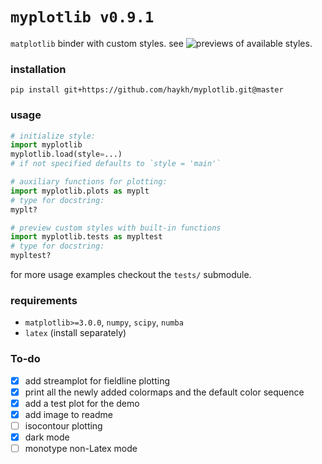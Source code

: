 # `myplotlib v0.9.1`

`matplotlib` binder with custom styles. see ![previews of available styles](myplotlib/previews).

### installation

```shell
pip install git+https://github.com/haykh/myplotlib.git@master
```

### usage

```python
# initialize style:
import myplotlib
myplotlib.load(style=...)
# if not specified defaults to `style = 'main'`

# auxiliary functions for plotting:
import myplotlib.plots as myplt
# type for docstring:
myplt?

# preview custom styles with built-in functions
import myplotlib.tests as mypltest
# type for docstring:
mypltest?
```

for more usage examples checkout the `tests/` submodule.

### requirements

* `matplotlib>=3.0.0`, `numpy`, `scipy`, `numba`
* `latex` (install separately)

### To-do

- [x] add streamplot for fieldline plotting
- [x] print all the newly added colormaps and the default color sequence
- [x] add a test plot for the demo
- [x] add image to readme
- [ ] isocontour plotting
- [x] dark mode
- [ ] monotype non-Latex mode
